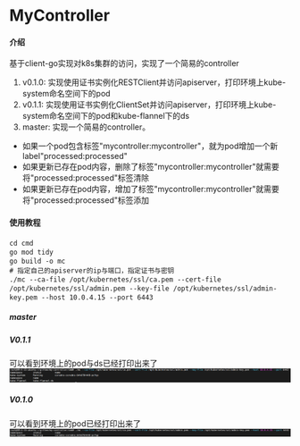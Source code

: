 # MyController

#### 介绍

基于client-go实现对k8s集群的访问，实现了一个简易的controller

1. v0.1.0: 实现使用证书实例化RESTClient并访问apiserver，打印环境上kube-system命名空间下的pod
2. v0.1.1: 实现使用证书实例化ClientSet并访问apiserver，打印环境上kube-system命名空间下的pod和kube-flannel下的ds
3. master: 实现一个简易的controller。
- 如果一个pod包含标签"mycontroller:mycontroller"，就为pod增加一个新label"processed:processed"
- 如果更新已存在pod内容，删除了标签"mycontroller:mycontroller"就需要将"processed:processed"标签清除
- 如果更新已存在pod内容，增加了标签"mycontroller:mycontroller"就需要将"processed:processed"标签添加

#### 使用教程

```shell
cd cmd
go mod tidy
go build -o mc
# 指定自己的apiserver的ip与端口，指定证书与密钥
./mc --ca-file /opt/kubernetes/ssl/ca.pem --cert-file /opt/kubernetes/ssl/admin.pem --key-file /opt/kubernetes/ssl/admin-key.pem --host 10.0.4.15 --port 6443
```

##### master




##### V0.1.1

可以看到环境上的pod与ds已经打印出来了
![](images/v0.1.1.png)

##### V0.1.0

可以看到环境上的pod已经打印出来了
![](images/v0.1.png)
